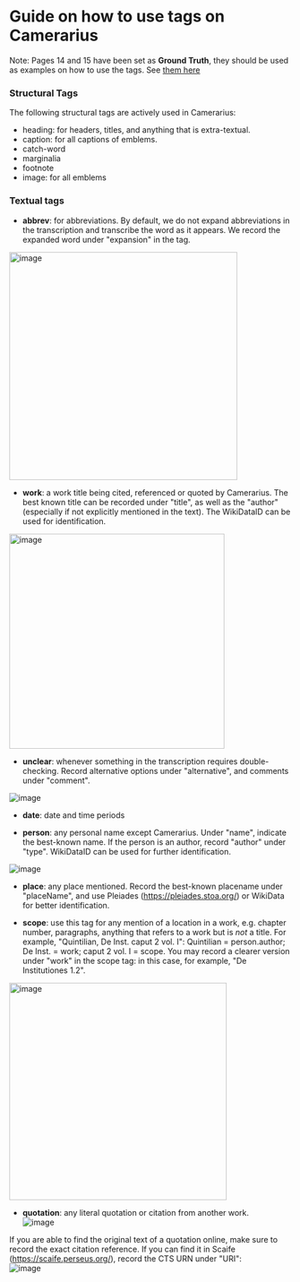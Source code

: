 # Guide on how to use tags on Camerarius

Note: Pages 14 and 15 have been set as **Ground Truth**, they should be used as examples on how to use the tags. See [them here](https://app.transkribus.eu/share/029c643deedd895dd8a7c7d3ac3bb4b4)


### Structural Tags

The following structural tags are actively used in Camerarius: 

* heading: for headers, titles, and anything that is extra-textual. 
* caption: for all captions of emblems. 
* catch-word
* marginalia
* footnote
* image: for all emblems

### Textual tags

* **abbrev**: for abbreviations. By default, we do not expand abbreviations in the transcription and transcribe the word as it appears. We record the expanded word under "expansion" in the tag.
<img width="407" alt="image" src="https://github.com/user-attachments/assets/85ec8a53-909f-4457-8486-0bccbc35ea1a" />

* **work**: a work title being cited, referenced or quoted by Camerarius. The best known title can be recorded under "title", as well as the "author" (especially if not explicitly mentioned in the text). The WikiDataID can be used for identification.
<img width="384" alt="image" src="https://github.com/user-attachments/assets/19187312-c0ec-43cf-bbe0-ebefe81b3351" />   

* **unclear**: whenever something in the transcription requires double-checking. Record alternative options under "alternative", and comments under "comment".

![image](https://github.com/user-attachments/assets/2fb1b2cf-0417-4bd8-9db0-deafa52b1f15)     

* **date**: date and time periods    
  
* **person**: any personal name except Camerarius. Under "name", indicate the best-known name. If the person is an author, record "author" under "type". WikiDataID can be used for further identification.

![image](https://github.com/user-attachments/assets/625e0503-717a-486e-a680-4ff799b3d496)   

* **place**: any place mentioned. Record the best-known placename under "placeName", and use Pleiades (https://pleiades.stoa.org/) or WikiData for better identification.
  
* **scope**: use this tag for any mention of a location in a work, e.g. chapter number, paragraphs, anything that refers to a work but is _not_ a title. For example, "Quintilian, De Inst. caput 2 vol. I": Quintilian = person.author; De Inst. = work; caput 2 vol. I = scope. You may record a clearer version under "work" in the scope tag: in this case, for example, "De Institutiones 1.2".
<img width="388" alt="image" src="https://github.com/user-attachments/assets/8779b8cc-6ce8-4a2f-a18e-6bbfa996b966" />


* **quotation**: any literal quotation or citation from another work.   
![image](https://github.com/user-attachments/assets/8e843202-7f9f-4c6a-80ec-f379eaf9e51f)   

If you are able to find the original text of a quotation online, make sure to record the exact citation reference. If you can find it in Scaife (https://scaife.perseus.org/), record the CTS URN under "URI":   
![image](https://github.com/user-attachments/assets/1c0338a4-73d0-47b9-bc5b-7e253469adc3)
  


